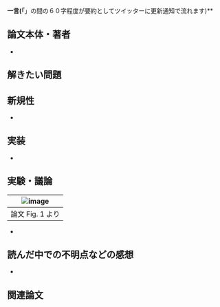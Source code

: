 **一言(「**」の間の６０字程度が要約としてツイッターに更新通知で流れます)**

論文本体・著者
------------------

*

解きたい問題
------------------

新規性
------------------

* 

実装
------------------
* 
 
実験・議論
------------------

|![image](http://via.placeholder.com/350x150)|
|---|
|論文 Fig. 1 より|

* 

読んだ中での不明点などの感想
------------------

*

関連論文
------------------
